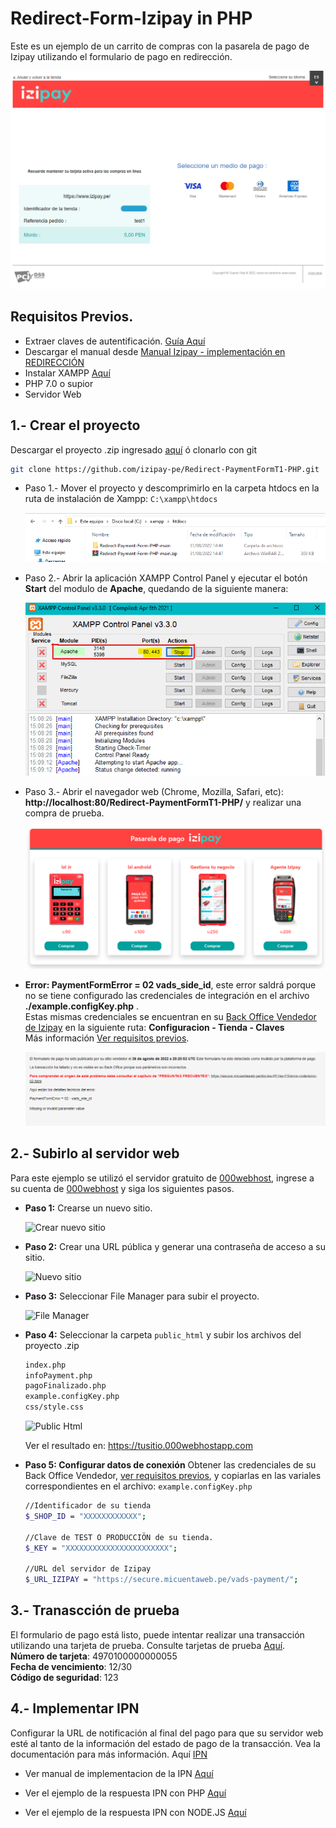 # Redirect-Form-Izipay in PHP

Este es un ejemplo de un carrito de compras con la pasarela de pago de Izipay utilizando el formulario de pago en redirección.  

![formulario redirección](images/formulario-redireccion.png)

<a name="Requisitos_Previos"></a>

## Requisitos Previos.

* Extraer claves de autentificación. [Guía Aquí](https://github.com/izipay-pe/obtener-credenciales-de-conexion)
* Descargar el manual desde [Manual Izipay - implementación en REDIRECCIÓN](https://secure.micuentaweb.pe/doc/es-PE/form-payment/quick-start-guide/sitemap.html)
* Instalar XAMPP [Aquí](https://www.apachefriends.org/es/index.html)
* PHP 7.0 o supior
* Servidor Web

## 1.- Crear el proyecto 
Descargar el proyecto .zip ingresado [aquí](https://github.com/izipay-pe/Redirect-PaymentFormT1-PHP/archive/refs/heads/main.zip) ó clonarlo con git

```sh
git clone https://github.com/izipay-pe/Redirect-PaymentFormT1-PHP.git
``` 

* Paso 1.- Mover el proyecto y descomprimirlo en la carpeta htdocs en la ruta de instalación de Xampp: `C:\xampp\htdocs`

  ![proyecto en xampp](/images/captura1.png)

* Paso 2.- Abrir la aplicación XAMPP Control Panel y ejecutar el botón **Start** del modulo de **Apache**, quedando de la siguiente manera:

  ![Xampp control panel](/images/captura2.png)

* Paso 3.- Abrir el navegador web (Chrome, Mozilla, Safari, etc): **http://localhost:80/Redirect-PaymentFormT1-PHP/** y realizar una compra de prueba.

  ![Pasarela de pago](/images/captura3.png)

* **Error: PaymentFormError = 02 vads_side_id**, este error saldrá porque no se tiene configurado las credenciales de integración en el archivo **./example.configKey.php** .  
 Estas mismas credenciales se encuentran en su [Back Office Vendedor de Izipay](https://secure.micuentaweb.pe/vads-merchant/) en la siguiente ruta: **Configuracion - Tienda - Claves**  
 Más información [Ver requisitos previos](#Requisitos_Previos).
 
  ![error en pasarela](/images/captura%20error.png)

## 2.- Subirlo al servidor web
Para este ejemplo se utilizó el servidor gratuito de [000webhost](https://www.000webhost.com/), ingrese a su cuenta de [000webhost](https://www.000webhost.com/) y siga los siguientes pasos.

* **Paso 1:** Crearse un nuevo sitio.

  ![Crear nuevo sitio](https://github.com/izipay-pe/Embedded-PaymentFormT1-Php/blob/main/images/crear-nuevo-sitio.png)

* **Paso 2:** Crear una URL pública y generar una contraseña de acceso a su sitio.

  ![Nuevo sitio](https://github.com/izipay-pe/Embedded-PaymentFormT1-Php/blob/main/images/nuevo-sitio.png)  

* **Paso 3:** Seleccionar File Manager para subir el proyecto.  

    ![File Manager](https://github.com/izipay-pe/Embedded-PaymentFormT1-Php/blob/main/images/file-manager.png)

* **Paso 4:** Seleccionar la carpeta `public_html` y subir los archivos del proyecto .zip   

  ```sh
  index.php
  infoPayment.php
  pagoFinalizado.php
  example.configKey.php
  css/style.css
  ```
  ![Public Html](https://github.com/izipay-pe/Embedded-PaymentFormT1-Php/blob/main/images/public-html.png)


  Ver el resultado en: https://tusitio.000webhostapp.com   

* **Paso 5: Configurar datos de conexión**
  Obtener las credenciales de su Back Office Vendedor, [ver requisitos previos](#requisitos-previos), y copiarlas en las variales correspondientes en el archivo: `example.configKey.php ` 

  ```sh
  //Identificador de su tienda
  $_SHOP_ID = "XXXXXXXXXXXX"; 

  //Clave de TEST O PRODUCCIÖN de su tienda.
  $_KEY = "XXXXXXXXXXXXXXXXXXXXXXX";

  //URL del servidor de Izipay
  $_URL_IZIPAY = "https://secure.micuentaweb.pe/vads-payment/";
  ``` 

## 3.- Tranascción de prueba
El formulario de pago está listo, puede intentar realizar una transacción utilizando una tarjeta de prueba. Consulte tarjetas de prueba [Aquí](https://secure.micuentaweb.pe/doc/es-PE/rest/V4.0/api/kb/test_cards.html).   
**Número de tarjeta**: 4970100000000055   
**Fecha de vencimiento**: 12/30   
**Código de seguridad**: 123

## 4.- Implementar IPN
Configurar la URL de notificación al final del pago para que su servidor web esté al tanto de la información del estado de pago de la transacción. Vea la documentación para más información. Aquí [IPN](https://secure.micuentaweb.pe/doc/es-PE/form-payment/quick-start-guide/implementar-la-ipn.html)

* Ver manual de implementacion de la IPN [Aquí](https://secure.micuentaweb.pe/doc/es-PE/rest/V4.0/kb/payment_done.html)

* Ver el ejemplo de la respuesta IPN con PHP [Aquí](https://github.com/izipay-pe/Redirect-PaymentForm-IpnT1-PHP)

* Ver el ejemplo de la respuesta IPN con NODE.JS [Aquí](https://github.com/izipay-pe/Response-PaymentFormT1-Ipn)

